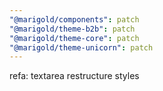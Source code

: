 ```yaml
---
"@marigold/components": patch
"@marigold/theme-b2b": patch
"@marigold/theme-core": patch
"@marigold/theme-unicorn": patch
---
```


refa: textarea restructure styles
